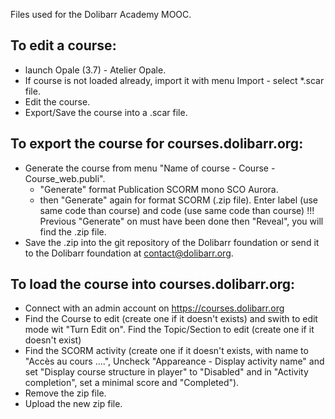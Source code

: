Files used for the Dolibarr Academy MOOC.

To edit a course:
-----------------
* launch Opale (3.7) - Atelier Opale.
* If course is not loaded already, import it with menu Import - select *.scar file.
* Edit the course.
* Export/Save the course into a .scar file.
 
To export the course for courses.dolibarr.org:
---------------------------------------------
* Generate the course from menu "Name of course - Course - Course_web.publi".
  - "Generate" format Publication SCORM mono SCO Aurora.
  - then "Generate" again for format SCORM (.zip file). Enter label (use same code than course) and code (use same code than course) !!! Previous "Generate" on must have been done then "Reveal", you will find the .zip file.
* Save the .zip  into the git repository of the Dolibarr foundation or send it to the Dolibarr foundation at contact@dolibarr.org.

To load the course into courses.dolibarr.org:
---------------------------------------------
* Connect with an admin account on https://courses.dolibarr.org
* Find the Course to edit (create one if it doesn't exists) and swith to edit mode wit "Turn Edit on". 
  Find the Topic/Section to edit (create one if it doesn't exist)
* Find the SCORM activity (create one if it doesn't exists, with name to "Accès au cours ....", Uncheck "Appareance - Display activity name" and set "Display course structure in player" to "Disabled" and in "Activity completion", set a minimal score and "Completed").
* Remove the zip file.
* Upload the new zip file.






